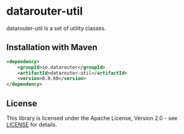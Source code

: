 # datarouter-util

datarouter-util is a set of utility classes.


## Installation with Maven

```xml
<dependency>
	<groupId>io.datarouter</groupId>
	<artifactId>datarouter-util</artifactId>
	<version>0.0.60</version>
</dependency>
```

## License

This library is licensed under the Apache License, Version 2.0 - see [LICENSE](../LICENSE) for details.
